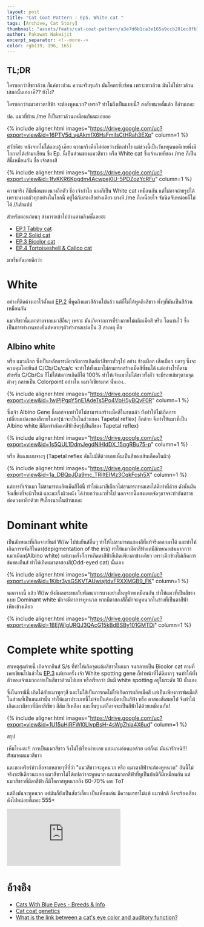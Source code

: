 ```yaml
---
layout: post
title: "Cat Coat Pattern : Ep5. White cat "
tags: [Archive, Cat Story]
thumbnail: "assets/feats/cat-coat-pattern/a3e7d6b1ca3e165a9ccb281ec8fb7c4a.jpg"
author: Pakawat Nakwijit
excerpt_separator: <!--more-->
color: rgb(19, 196, 165)
---
```


## TL;DR

ใครบอกว่าสีขาวล้วน ก็แค่ขาวล้วน ความจริงๆแล้ว มันโคตรซับซ้อน เพราะขาวล้วน มันไม่ใช่ขาวล้วนเสมอนั้นเอง เอ๊?? ยังไง? 

ใครบอกว่าแมวขาวตาสีฟ้า จะต้องหูหนวก? เหรอ? ทำไมถึงเป็นแบบนี้? สงสัยขนาดนี้แล้ว ก็อ่านเถอะ

<!--more-->

ปล. แมวที่บ้าน /me ก็เป็นขาวล้วนเหมือนกันนะเออออ 

{% include aligner.html images="https://drive.google.com/uc?export=view&id=16PTV5d_yeAkmfX6HsFmlIsCtHRah3EXp" column=1 %}

สวัสดีฮะ หลังจากไม่ได้แอบอู้ เอ๊ยย ความจริงคือไม่ค่อยว่างซักเท่าไร แต่ช่วงนี้เป็นวันหยุดพอดีเลยพึ่งมีโอกาสได้เข้ามาเขียน ซึ่ง Ep. นี้เป็นส่วนของแมวสีขาว หรือ White cat ซึ่งเจ้านายที่ของ /me ก็เป็นสีนี้เหมือนกัน ชื่อ เจ้าสองสี

{% include aligner.html images="https://drive.google.com/uc?export=view&id=1fvKKR6Kpgdm4Acwpej0U-5PDZozYcRFu" column=1 %}

ความจริง ก็มีเพื่อนของนางอีกตัว ชื่อ เจ้ากำไล นางก็เป็น White cat เหมือนกัน แต่ไม่อาจถ่ายรูปได้ เพราะนางกลัวทุกอย่างในโลกนี้ อยู่ได้กับสองสีอย่างเดียว บางที /me ก็เหนื่อยใจ จับนิดจับหน่อยก็ไม่ได้ //เส้าแปป

สำหรับตอนก่อนๆ สามารถเข้าไปอ่านตามลิงค์นี้เลยฮะ
* [EP.1 Tabby cat](http://wp.curve.in.th/tabby)
* [EP.2 Solid cat](http://wp.curve.in.th/solid)
* [EP.3 Bicolor cat](http://wp.curve.in.th/bicolor)
* [EP.4 Tortoiseshell & Calico cat](http://wp.curve.in.th/tortoiseshell)

มาเริ่มกันเลยดีกว่า

# White

อย่างที่ติดค้างเอาไว้ตั้งแต่ [EP.2](http://wp.curve.in.th/solid-cat) ที่พูดถึงแมวสีล้วนไปแล้ว แต่ก็ไม่ได้พูดถึงสีขาว ทั้งๆที่มันเป็นสีล้วนเหมือนกัน

แมวสีขาวนี้แตกต่างจากแมวสีอื่นๆ เพราะ มันเกิดจากการที่ร่างกายไม่ผลิตเม็ดสี หรือ โดนข่มไว้ ซึ่งเป็นการทำงานของยีนต์หลายๆตัวทำงานแบ่งเป็น 3 สาเหตุ คือ

## Albino white

หรือ แมวเผือก ซึ่งเป็นหลักการเดียวกับการเกิดสัตว์สีขาวทั่วๆไป อย่าง ช้างเผือก เสือเผือก บลาๆ ซึ่งจะควบคุมโดยยีนส์ C/Cb/Cs/ca/c จะทำให้ทั้งแมวไม่สามารถสร้างเม็ดสีที่ขนได้ แต่อย่างไรก็ตาม สำหรับ C/Cb/Cs ก็ไม่ได้ข่มการเกิดสีได้ 100% ทำให้เจ้าแมวไม่ได้ขาวทั้งตัว จะมีรอยเข้มๆตามจุดต่างๆ กลายเป็น Colorpoint อย่างใน แมววิเชียรมาศ นั้นเอง..

{% include aligner.html images="https://drive.google.com/uc?export=view&id=1wjPjPgpY5nE1AdeTs5Po4VbH5yBQvF0R" column=1 %}

ซึ่งเจ้า Albino Gene นี้นอกจากทำให้ไม่สามารถสร้างเม็ดสีในขนแล้ว ยังทำให้ไม่เกิดการเปลี่ยนแปลงของสีภายในตา(น่าจะเป็นในส่วนของ Tapetal reflex) อีกด้วย จึงทำให้แมวที่เป็น Albino white มีสีตาจำกัดแค่สีฟ้าซีดๆ(เป็นสีของ Tapetal reflex)

{% include aligner.html images="https://drive.google.com/uc?export=view&id=1s5QUL1DdmJegdNlHIdDX_15qgRBu75-p" column=1 %}

หรือ สีแดงแบบจางๆ (Tapetal reflex ดันไม่มีสีด้วยเลยเห็นเป็นสีของเส้นเลือดในผิว)

{% include aligner.html images="https://drive.google.com/uc?export=view&id=1a_DBQpJDa9mc_TRlItEIMz3CqkFcsh5X" column=1 %}

แต่การที่เจ้าแมว ไม่สามารถผลิตเม็ดสีได้นี้ ทำให้แมวสีเผือกไม่สามารถทนแสงได้ดีเท่าที่ด้วย ดังนั้นมันจึงเสี่ยงที่จะผิวไหม้ และมะเร็งผิวหนัง ได้ง่ายกว่าแมวทั่วไป นอกจากนี้แสงแดดจัดๆอาจจะทำอันตรายต่อดวงตาอีกด้วย <span class="tag-en">#เลี้ยงนางในบ้านเถอะ</span>

# Dominant white

เป็นลักษณะที่เกิดจากยีนส์ W/w ไปข่มยีนส์อื่นๆ ทำให้ไม่สามารถแสดงสีที่แท้จริงออกมาได้ และทำให้เกิดการขจัดสีในตา(depigmentation of the iris) ทำให้แมวมีตาสีฟ้าแต่มีลักษณะเข้มมากกว่า แมวเผือก(Albino white) แต่บางครั้งก็การเกิดตาสีฟ้าก็เกิดเพียงตาข้างเดียว เพราะอีกข้างไม่เกิดการข่มของยีนส์ ทำให้เกิดแมวตาสองสี(Odd-eyed cat) นั้นเอง

{% include aligner.html images="https://drive.google.com/uc?export=view&id=1Kibr3ysGSKVTAUwiajtdvFRXXMGB9_FK" column=1 %}

นอกจากนี้ แล้ว W/w ยังมีผลกระทบกับพัฒนาการบางอย่างในหูด้วยเหมือนกัน ทำให้แมวที่เป็นสีขาวแบบ Dominant white มักจะมีอาการหูหนวก หากมีตาสองสีก็มักจะหูหนวกในข้างที่เป็นตาสีฟ้าเพียงข้างเดียว

{% include aligner.html images="https://drive.google.com/uc?export=view&id=1BEjWlgURQJ3QAcG15kBdBSBy101GMTDi" column=1 %}

# Complete white spotting

สาเหตุสุดท้ายนี้ เกิดจากยีนส์ S/s ที่ทำให้เกิดจุดแต้มสีขาวในแมว จนกลายเป็น Bicolor cat ตามที่เคยเขียนไปแล้วใน [EP.3](http://wp.curve.in.th/bicolor) แต่บางครั้ง เจ้า White spotting gene ก็ทำหน้าที่ได้ดีมากๆ จนทำให้ทั้งตัวของเจ้าแมวกลายเป็นสีขาวล้วนไปเลย หรือเรียกว่า มันมี white spotting อยู่ในระดับ 10 นั้นเอง

ซึ่งในกรณีนี้ เกิดได้กับแมวทุกๆสี และไม่ใช้เป็นการกดไม่ให้เกิดการผลิตเม็ดสี แต่เป็นเพียงการข่มเม็ดสีในส่วนที่เป็นขนเท่านั้น ทำให้แมวประเภทนี้ไม่จำเป็นต้องมีตาเป็นสีฟ้า หรือ ตาสองสีเสมอไป จึงทำให้เกิดแมวสีขาวที่มีตาสีเขียว สีส้ม สีเหลือง และอื่นๆ แต่ก็อาจจะเป็นสีฟ้าได้ด้วยเหมือนกัน!

{% include aligner.html images="https://drive.google.com/uc?export=view&id=1U15uHiRFWl0LIvpBsH-4sWgZhia4X6ud" column=1 %}

สรุป

เห็นไหมละ!! การเป็นแมวสีขาว จึงไม่ใช่เรื่องง่ายเลย และแถมอ่อนแอด้วย แต่ก็นะ มันน่ารักหนิ!!! <span class="tag-en">#สมาคมแมวสีขาว</span>

และขอเครียร์ข่าวลือจากหลายๆที่ที่ว่า "แมวสีขาวจะหูหนวก หรือ แมวตาสีฟ้าจะต้องหูหนวก" อันนี้ไม่จริงซะทีเดียวนะเออ แมวสีขาวไม่ได้แปลว่าจะหูหนวก และแมวตาสีฟ้าที่หูเป็นปกติก็มีเหมือนกัน แต่แมวสีขาวที่มีตาสีฟ้า ก็มีโอกาสหูหนวกถึง 60-70% เลย ToT

แต่ถึงมันจะหูหนวก แต่มันก็ยังเป็นสัตว์เลี้ยง เป็นเพื่อนเล่น มีความเฮฮาไม่แพ้ แมวปกติ ถึงจะร้องเสียงดังไปหน่อยก็เถอะ 555+

<div class="video-container">
    <iframe class="video" src="https://www.youtube.com/embed/YXLHdJ6-hQI" frameborder="0" scrolling="no" webkitAllowFullScreen mozallowfullscreen allowFullScreen></iframe>
</div>

# อ้างอิง
* [Cats With Blue Eyes - Breeds & Info](http://www.cat-world.com.au/General-Cat-Articles/blue-eyed-cats.html)
* [Cat coat genetics](https://en.wikipedia.org/wiki/Cat_coat_genetics)
* [What is the link between a cat's eye color and auditory function?](https://www.quora.com/What-is-the-link-between-a-cats-eye-color-and-auditory-function)